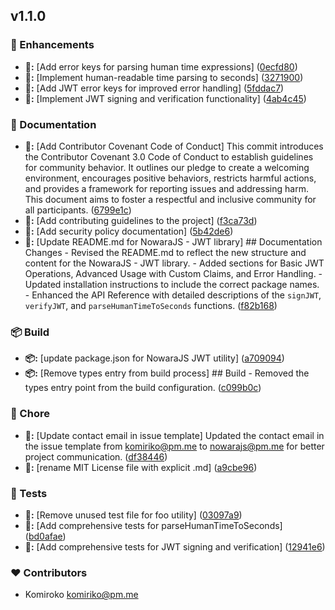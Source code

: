 
## v1.1.0


### 🚀 Enhancements

- **🚀:** [Add error keys for parsing human time expressions] ([0ecfd80](https://github.com/NowaraJS/jwt/commit/0ecfd80))
- **🚀:** [Implement human-readable time parsing to seconds] ([3271900](https://github.com/NowaraJS/jwt/commit/3271900))
- **🚀:** [Add JWT error keys for improved error handling] ([5fddac7](https://github.com/NowaraJS/jwt/commit/5fddac7))
- **🚀:** [Implement JWT signing and verification functionality] ([4ab4c45](https://github.com/NowaraJS/jwt/commit/4ab4c45))

### 📖 Documentation

- **📖:** [Add Contributor Covenant Code of Conduct] This commit introduces the Contributor Covenant 3.0 Code of Conduct to establish guidelines for community behavior. It outlines our pledge to create a welcoming environment, encourages positive behaviors, restricts harmful actions, and provides a framework for reporting issues and addressing harm. This document aims to foster a respectful and inclusive community for all participants. ([6799e1c](https://github.com/NowaraJS/jwt/commit/6799e1c))
- **📖:** [Add contributing guidelines to the project] ([f3ca73d](https://github.com/NowaraJS/jwt/commit/f3ca73d))
- **📖:** [Add security policy documentation] ([5b42de6](https://github.com/NowaraJS/jwt/commit/5b42de6))
- **📖:** [Update README.md for NowaraJS - JWT library] ## Documentation Changes - Revised the README.md to reflect the new structure and content for the NowaraJS - JWT library. - Added sections for Basic JWT Operations, Advanced Usage with Custom Claims, and Error Handling. - Updated installation instructions to include the correct package names. - Enhanced the API Reference with detailed descriptions of the `signJWT`, `verifyJWT`, and `parseHumanTimeToSeconds` functions. ([f82b168](https://github.com/NowaraJS/jwt/commit/f82b168))

### 📦 Build

- **📦:** [update package.json for NowaraJS JWT utility] ([a709094](https://github.com/NowaraJS/jwt/commit/a709094))
- **📦:** [Remove types entry from build process] ## Build - Removed the types entry point from the build configuration. ([c099b0c](https://github.com/NowaraJS/jwt/commit/c099b0c))

### 🦉 Chore

- **🦉:** [Update contact email in issue template] Updated the contact email in the issue template from komiriko@pm.me to nowarajs@pm.me for better project communication. ([df38446](https://github.com/NowaraJS/jwt/commit/df38446))
- **🦉:** [rename MIT License file with explicit .md] ([a9cbe96](https://github.com/NowaraJS/jwt/commit/a9cbe96))

### 🧪 Tests

- **🧪:** [Remove unused test file for foo utility] ([03097a9](https://github.com/NowaraJS/jwt/commit/03097a9))
- **🧪:** [Add comprehensive tests for parseHumanTimeToSeconds] ([bd0afae](https://github.com/NowaraJS/jwt/commit/bd0afae))
- **🧪:** [Add comprehensive tests for JWT signing and verification] ([12941e6](https://github.com/NowaraJS/jwt/commit/12941e6))

### ❤️ Contributors

- Komiroko <komiriko@pm.me>

